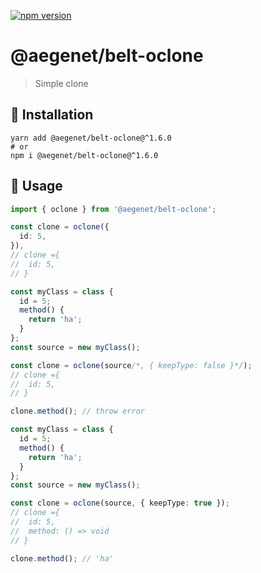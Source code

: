 [![npm version](https://img.shields.io/npm/v/@aegenet/belt-oclone.svg)](https://www.npmjs.com/package/@aegenet/belt-oclone)
<br>

# @aegenet/belt-oclone

> Simple clone

## 💾 Installation

```shell
yarn add @aegenet/belt-oclone@^1.6.0
# or
npm i @aegenet/belt-oclone@^1.6.0
```

## 📝 Usage

```typescript
import { oclone } from '@aegenet/belt-oclone';

const clone = oclone({
  id: 5,
}),
// clone ={
//  id: 5,
// }
```

```typescript
const myClass = class {
  id = 5;
  method() {
    return 'ha';
  }
};
const source = new myClass();

const clone = oclone(source/*, { keepType: false }*/);
// clone ={
//  id: 5,
// }

clone.method(); // throw error
```

```typescript
const myClass = class {
  id = 5;
  method() {
    return 'ha';
  }
};
const source = new myClass();

const clone = oclone(source, { keepType: true });
// clone ={
//  id: 5,
//  method: () => void
// }

clone.method(); // 'ha'
```
